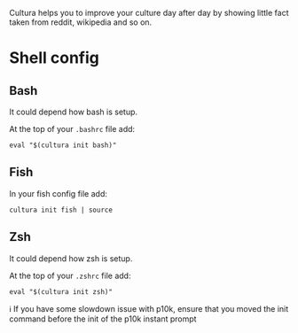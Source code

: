 Cultura helps you to improve your culture day after day by showing little fact taken from reddit, wikipedia and so on.

# Shell config

## Bash

It could depend how bash is setup.

At the top of your `.bashrc` file add:

```
eval "$(cultura init bash)"
```

## Fish

In your fish config file add:

```
cultura init fish | source
```

## Zsh

It could depend how zsh is setup.

At the top of your `.zshrc` file add:

```
eval "$(cultura init zsh)"
```

:information_source: If you have some slowdown issue with p10k, ensure that you moved the init command before the init of the p10k instant prompt
